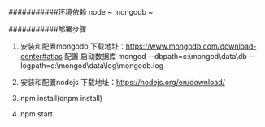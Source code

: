 ###########环境依赖
node ~
mongodb ~

###########部署步骤
1. 安装和配置mongodb
  下载地址：https://www.mongodb.com/download-center#atlas
  配置
    启动数据库 mongod --dbpath=c:\mongod\data\db --logpath=c:\mongod\data\log\mongodb.log

2. 安装和配置nodejs
  下载地址：https://nodejs.org/en/download/

3. npm install(cnpm install)  

4. npm start





